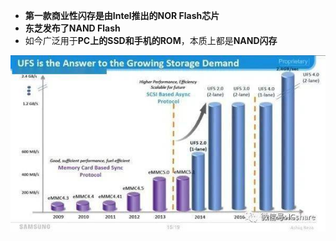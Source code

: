 - **第一款商业性闪存是由Intel推出的NOR Flash芯片**
- **东芝发布了NAND Flash**
- 如今广泛用于**PC上的SSD和手机的ROM**，本质上都是**NAND闪存**


![](../photo/Pasted%20image%2020230616103854.png)